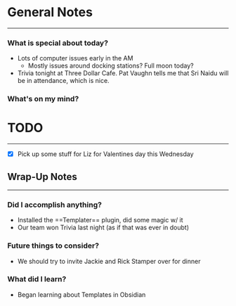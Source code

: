 
# General Notes
---
### What is special about today?
- Lots of computer issues early in the AM
	- Mostly issues around docking stations?  Full moon today?
- Trivia tonight at Three Dollar Cafe.  Pat Vaughn tells me that Sri Naidu will be in attendance, which is nice.

### What's on my mind?



# TODO
---
- [x] Pick up some stuff for Liz for Valentines day this Wednesday



## Wrap-Up Notes
---
### Did I accomplish anything?
- Installed the ==Templater== plugin, did some magic w/ it
- Our team won Trivia last night (as if that was ever in doubt)
### Future things to consider?
- We should try to invite Jackie and Rick Stamper over for dinner
### What did I learn?
- Began learning about Templates in Obsidian